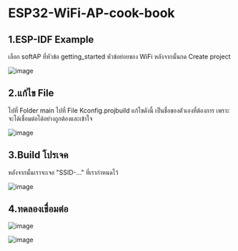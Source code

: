 # ESP32-WiFi-AP-cook-book

## 1.ESP-IDF Example

เลือก softAP ที่หัวข้อ getting_started หัวข้อย่อยของ WiFi หลังจากนั้นกด Create project

![image](https://github.com/user-attachments/assets/fccc2636-ee24-42fc-9552-612d48e02182)

## 2.แก้ไข File 

ไปที่ Folder main ไปที่ File Kconfig.projbuild แก้ไขดังนี้ เป็นชื่อของตัวเองที่ต้องการ เพราะจะได้เชื่อมต่อได้อย่างถูกต้องและเข้าใจ

![image](https://github.com/user-attachments/assets/a70e0d01-8442-4c40-af7d-fde70835782c)
 
## 3.Build โปรเจค 

หลังจากนั้นเราจะเจอ "SSID-..." ที่เรากำหนดไว้

![image](https://github.com/user-attachments/assets/8f6a3239-59c3-4c45-aed2-38f9b9a221cc)

## 4.ทดลองเชื่อมต่อ

![image](https://github.com/user-attachments/assets/0d8d4e96-abff-4e98-a384-886678efde22)

![image](https://github.com/user-attachments/assets/97c5c23a-b4bb-440b-b02a-d0132c8999e3)
